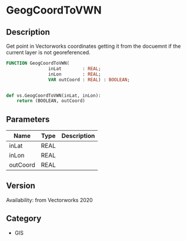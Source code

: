 # GeogCoordToVWN

## Description
Get point in Vectorworks coordinates getting it from the docuemnt if the current layer is not georeferenced.

```pascal
FUNCTION GeogCoordToVWN(
				inLat        : REAL;
				inLon        : REAL;
				VAR outCoord : REAL) : BOOLEAN;
```

```python

def vs.GeogCoordToVWN(inLat, inLon):
    return (BOOLEAN, outCoord)
```

## Parameters
|Name|Type|Description|
|---|---|---|
|inLat|REAL||
|inLon|REAL||
|outCoord|REAL||

## Version
Availability: from Vectorworks 2020
## Category
* GIS

